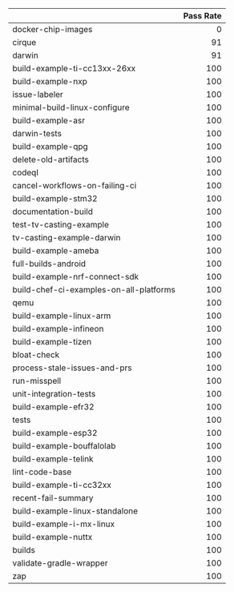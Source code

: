 |                                         |   Pass Rate |
|:----------------------------------------|------------:|
| docker-chip-images                      |           0 |
| cirque                                  |          91 |
| darwin                                  |          91 |
| build-example-ti-cc13xx-26xx            |         100 |
| build-example-nxp                       |         100 |
| issue-labeler                           |         100 |
| minimal-build-linux-configure           |         100 |
| build-example-asr                       |         100 |
| darwin-tests                            |         100 |
| build-example-qpg                       |         100 |
| delete-old-artifacts                    |         100 |
| codeql                                  |         100 |
| cancel-workflows-on-failing-ci          |         100 |
| build-example-stm32                     |         100 |
| documentation-build                     |         100 |
| test-tv-casting-example                 |         100 |
| tv-casting-example-darwin               |         100 |
| build-example-ameba                     |         100 |
| full-builds-android                     |         100 |
| build-example-nrf-connect-sdk           |         100 |
| build-chef-ci-examples-on-all-platforms |         100 |
| qemu                                    |         100 |
| build-example-linux-arm                 |         100 |
| build-example-infineon                  |         100 |
| build-example-tizen                     |         100 |
| bloat-check                             |         100 |
| process-stale-issues-and-prs            |         100 |
| run-misspell                            |         100 |
| unit-integration-tests                  |         100 |
| build-example-efr32                     |         100 |
| tests                                   |         100 |
| build-example-esp32                     |         100 |
| build-example-bouffalolab               |         100 |
| build-example-telink                    |         100 |
| lint-code-base                          |         100 |
| build-example-ti-cc32xx                 |         100 |
| recent-fail-summary                     |         100 |
| build-example-linux-standalone          |         100 |
| build-example-i-mx-linux                |         100 |
| build-example-nuttx                     |         100 |
| builds                                  |         100 |
| validate-gradle-wrapper                 |         100 |
| zap                                     |         100 |